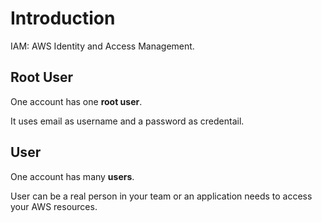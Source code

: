 # Introduction

IAM: AWS Identity and Access Management.

## Root User
One account has one **root user**. 

It uses email as username and a password as credentail.

## User
One account has many **users**. 

User can be a real person in your team or an application needs to access your AWS resources.
